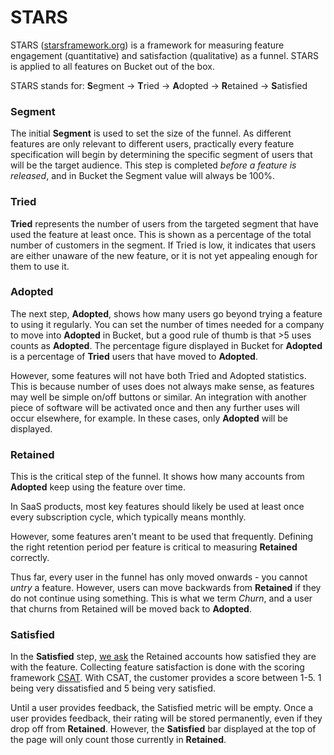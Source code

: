 # STARS

STARS ([starsframework.org](https://starsframework.org)) is a framework for measuring feature engagement (quantitative) and satisfaction (qualitative) as a funnel. STARS is applied to all features on Bucket out of the box.

STARS stands for: **S**egment -> **T**ried -> **A**dopted -> **R**etained -> **S**atisfied

### Segment

The initial **Segment** is used to set the size of the funnel. As different features are only relevant to different users, practically every feature specification will begin by determining the specific segment of users that will be the target audience. This step is completed _before a feature is released_, and in Bucket the Segment value will always be 100%.

### Tried

**Tried** represents the number of users from the targeted segment that have used the feature at least once. This is shown as a percentage of the total number of customers in the segment. If Tried is low, it indicates that users are either unaware of the new feature, or it is not yet appealing enough for them to use it.

### Adopted

The next step, **Adopted**, shows how many users go beyond trying a feature to using it regularly. You can set the number of times needed for a company to move into **Adopted** in Bucket, but a good rule of thumb is that >5 uses counts as **Adopted**. The percentage figure displayed in Bucket for **Adopted** is a percentage of **Tried** users that have moved to **Adopted**.

However, some features will not have both Tried and Adopted statistics. This is because number of uses does not always make sense, as features may well be simple on/off buttons or similar. An integration with another piece of software will be activated once and then any further uses will occur elsewhere, for example. In these cases, only **Adopted** will be displayed.

### Retained

This is the critical step of the funnel. It shows how many accounts from **Adopted** keep using the feature over time.&#x20;

In SaaS products, most key features should likely be used at least once every subscription cycle, which typically means monthly.

However, some features aren’t meant to be used that frequently. Defining the right retention period per feature is critical to measuring **Retained** correctly.

Thus far, every user in the funnel has only moved onwards - you cannot _untry_ a feature. However, users can move backwards from **Retained** if they do not continue using something. This is what we term _Churn_, and a user that churns from Retained will be moved back to **Adopted**.

### Satisfied

In the **Satisfied** step, [we ask](live-satisfaction.md) the Retained accounts how satisfied they are with the feature. Collecting feature satisfaction is done with the scoring framework [CSAT](https://en.wikipedia.org/wiki/Customer\_success). With CSAT, the customer provides a score between 1-5. 1 being very dissatisfied and 5 being very satisfied.

Until a user provides feedback, the Satisfied metric will be empty. Once a user provides feedback, their rating will be stored permanently, even if they drop off from **Retained**. However, the **Satisfied** bar displayed at the top of the page will only count those currently in **Retained**.

